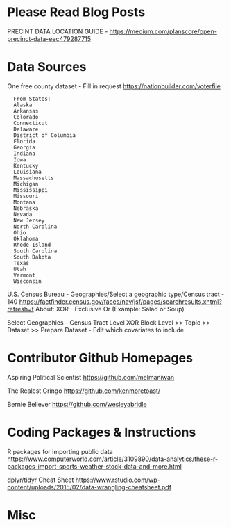 # Please Read Blog Posts

PRECINT DATA LOCATION GUIDE - https://medium.com/planscore/open-precinct-data-eec479287715

# Data Sources

One free county dataset - Fill in request
https://nationbuilder.com/voterfile

      From States:
      Alaska
      Arkansas
      Colorado
      Connecticut
      Delaware
      District of Columbia
      Florida
      Georgia
      Indiana
      Iowa
      Kentucky
      Louisiana
      Massachusetts
      Michigan
      Mississippi
      Missouri
      Montana
      Nebraska
      Nevada
      New Jersey
      North Carolina
      Ohio
      Oklahoma
      Rhode Island
      South Carolina
      South Dakota
      Texas
      Utah
      Vermont
      Wisconsin

U.S. Census Bureau - Geographies/Select a geographic type/Census tract - 140
https://factfinder.census.gov/faces/nav/jsf/pages/searchresults.xhtml?refresh=t
About: XOR - Exclusive Or (Example: Salad or Soup)

Select Geographies - Census Tract Level XOR Block Level >> Topic >> Dataset >> Prepare Dataset - Edit which covariates to include

# Contributor Github Homepages

Aspiring Political Scientist
https://github.com/melmaniwan

The Realest Gringo
https://github.com/kenmoretoast/

Bernie Believer
https://github.com/wesleyabridle

# Coding Packages & Instructions

R packages for importing public data
https://www.computerworld.com/article/3109890/data-analytics/these-r-packages-import-sports-weather-stock-data-and-more.html

dplyr/tidyr Cheat Sheet
https://www.rstudio.com/wp-content/uploads/2015/02/data-wrangling-cheatsheet.pdf

# Misc
